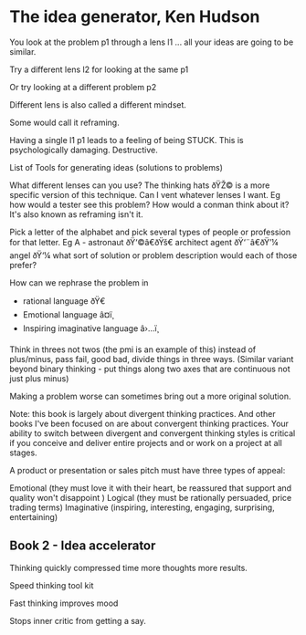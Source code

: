 # The idea generator, Ken Hudson



You look at the problem p1 through a lens l1 ... all your ideas are going to be similar.



Try a different lens l2 for looking at the same p1



Or try looking at a different problem p2



Different lens is also called a different mindset.



Some would call it reframing.



Having a single l1 p1 leads to a feeling of being STUCK. This is psychologically damaging. Destructive.





List of Tools for generating ideas (solutions to problems)





What different lenses can you use? The thinking hats ðŸŽ© is a more specific version of this technique. Can I vent whatever lenses I want. Eg how would a tester see this problem? How would a conman think about it? It's also known as reframing isn't it.



Pick a letter of the alphabet and pick several types of people or profession for that letter. Eg A - astronaut ðŸ‘©â€ðŸš€ architect agent ðŸ‘¨â€ðŸ’¼ angel ðŸ‘¼ what sort of solution or problem description would each of those prefer?



How can we rephrase the problem in

* rational language ðŸ€
* Emotional language â¤ï¸
* Inspiring imaginative language â›…ï¸


Think in threes not twos (the pmi is an example of this) instead of plus/minus, pass fail, good bad, divide things in three ways. (Similar variant beyond binary thinking - put things along two axes that are continuous not just plus minus)











Making a problem worse can sometimes bring out a more original solution.





Note: this book is largely about divergent thinking practices. And other books I've been focused on are about convergent thinking practices. Your ability to switch between divergent and convergent thinking styles is critical if you conceive and deliver entire projects and or work on a project at all stages.



A product or presentation or sales pitch must have three types of appeal:

Emotional (they must love it with their heart, be reassured that support and quality won't disappoint )
Logical (they must be rationally persuaded, price trading terms)
Imaginative (inspiring, interesting, engaging, surprising, entertaining)


## Book 2 - Idea accelerator



Thinking quickly compressed time more thoughts more results.



Speed thinking tool kit



Fast thinking improves mood



Stops inner critic from getting a say.




